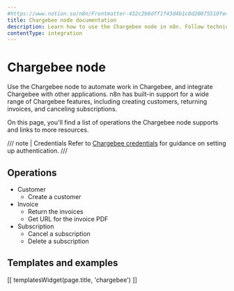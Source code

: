 ```yaml
---
#https://www.notion.so/n8n/Frontmatter-432c2b8dff1f43d4b1c8d20075510fe4
title: Chargebee node documentation
description: Learn how to use the Chargebee node in n8n. Follow technical documentation to integrate Chargebee node into your workflows.
contentType: integration
---
```


# Chargebee node

Use the Chargebee node to automate work in Chargebee, and integrate Chargebee with other applications. n8n has built-in support for a wide range of Chargebee features, including creating customers, returning invoices, and canceling subscriptions.

On this page, you'll find a list of operations the Chargebee node supports and links to more resources.

/// note | Credentials
Refer to [Chargebee credentials](/integrations/builtin/credentials/chargebee/) for guidance on setting up authentication. 
///

## Operations

* Customer
    * Create a customer
* Invoice
    * Return the invoices
    * Get URL for the invoice PDF
* Subscription
    * Cancel a subscription
    * Delete a subscription

## Templates and examples

<!-- see https://www.notion.so/n8n/Pull-in-templates-for-the-integrations-pages-37c716837b804d30a33b47475f6e3780 -->
[[ templatesWidget(page.title, 'chargebee') ]]
